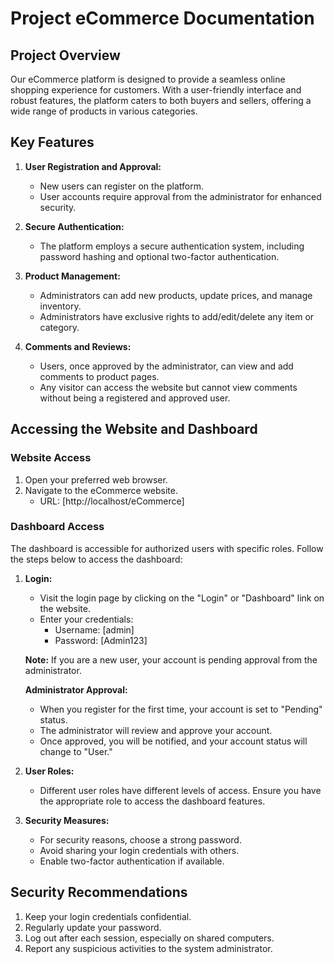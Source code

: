 # Project eCommerce Documentation

## Project Overview

Our eCommerce platform is designed to provide a seamless online shopping experience for customers. With a user-friendly interface and robust features, the platform caters to both buyers and sellers, offering a wide range of products in various categories.

## Key Features

1. **User Registration and Approval:**
   - New users can register on the platform.
   - User accounts require approval from the administrator for enhanced security.

2. **Secure Authentication:**
   - The platform employs a secure authentication system, including password hashing and optional two-factor authentication.

3. **Product Management:**
   - Administrators can add new products, update prices, and manage inventory.
   - Administrators have exclusive rights to add/edit/delete any item or category.

4. **Comments and Reviews:**
   - Users, once approved by the administrator, can view and add comments to product pages.
   - Any visitor can access the website but cannot view comments without being a registered and approved user.

## Accessing the Website and Dashboard

### Website Access

1. Open your preferred web browser.
2. Navigate to the eCommerce website.
   - URL: [http://localhost/eCommerce]

### Dashboard Access

The dashboard is accessible for authorized users with specific roles. Follow the steps below to access the dashboard:

1. **Login:**
   - Visit the login page by clicking on the "Login" or "Dashboard" link on the website.
   - Enter your credentials:
     - Username: [admin]
     - Password: [Admin123]

   **Note:** If you are a new user, your account is pending approval from the administrator.

   **Administrator Approval:**
   - When you register for the first time, your account is set to "Pending" status.
   - The administrator will review and approve your account.
   - Once approved, you will be notified, and your account status will change to "User."

2. **User Roles:**
   - Different user roles have different levels of access. Ensure you have the appropriate role to access the dashboard features.

3. **Security Measures:**
   - For security reasons, choose a strong password.
   - Avoid sharing your login credentials with others.
   - Enable two-factor authentication if available.

## Security Recommendations

1. Keep your login credentials confidential.
2. Regularly update your password.
3. Log out after each session, especially on shared computers.
4. Report any suspicious activities to the system administrator.
